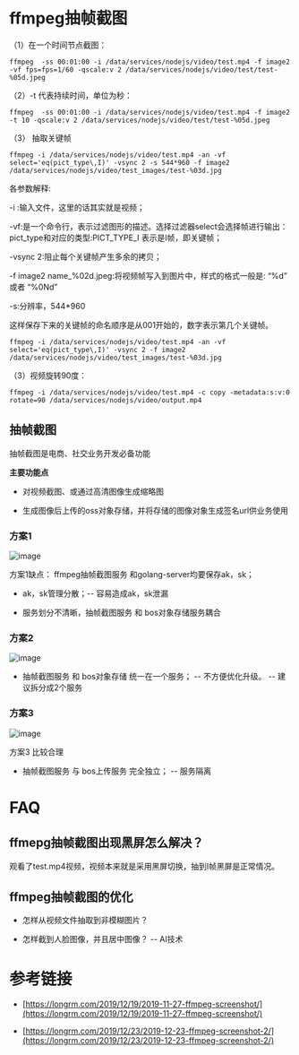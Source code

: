 # ffmpeg抽帧截图

（1）在一个时间节点截图：
```
ffmpeg  -ss 00:01:00 -i /data/services/nodejs/video/test.mp4 -f image2  -vf fps=fps=1/60 -qscale:v 2 /data/services/nodejs/video/test/test-%05d.jpeg
```

（2）-t 代表持续时间，单位为秒：
```
ffmpeg  -ss 00:01:00 -i /data/services/nodejs/video/test.mp4 -f image2  -t 10 -qscale:v 2 /data/services/nodejs/video/test/test-%05d.jpeg
```

（3） 抽取关键帧
```
ffmpeg -i /data/services/nodejs/video/test.mp4 -an -vf select='eq(pict_type\,I)' -vsync 2 -s 544*960 -f image2 /data/services/nodejs/video/test_images/test-%03d.jpg
```

各参数解释:

-i :输入文件，这里的话其实就是视频；

-vf:是一个命令行，表示过滤图形的描述。选择过滤器select会选择帧进行输出：pict_type和对应的类型:PICT_TYPE_I 表示是I帧，即关键帧；

-vsync 2:阻止每个关键帧产生多余的拷贝；

-f image2 name_%02d.jpeg:将视频帧写入到图片中，样式的格式一般是: “%d” 或者 “%0Nd”

-s:分辨率，544*960

这样保存下来的关键帧的命名顺序是从001开始的，数字表示第几个关键帧。

```
ffmpeg -i /data/services/nodejs/video/test.mp4 -an -vf select='eq(pict_type\,I)' -vsync 2 -f image2 /data/services/nodejs/video/test_images/test-%03d.jpg
```

（3）视频旋转90度：
```
ffmpeg -i /data/services/nodejs/video/test.mp4 -c copy -metadata:s:v:0 rotate=90 /data/services/nodejs/video/output.mp4
```

## 抽帧截图

抽帧截图是电商、社交业务开发必备功能

**主要功能点**

* 对视频截图、或通过高清图像生成缩略图

* 生成图像后上传的oss对象存储，并将存储的图像对象生成签名url供业务使用

### 方案1

![image](https://user-images.githubusercontent.com/17688273/151314792-a643271b-7524-4c22-9395-dd4d8657a243.png)


方案1缺点： ffmpeg抽帧截图服务 和golang-server均要保存ak，sk；

* ak，sk管理分散；-- 容易造成ak，sk泄漏

* 服务划分不清晰，抽帧截图服务 和  bos对象存储服务耦合

### 方案2

![image](https://user-images.githubusercontent.com/17688273/151314817-b7ce5618-a3b5-438d-adf5-801dc143f354.png)



* 抽帧截图服务 和  bos对象存储 统一在一个服务； -- 不方便优化升级。
  -- 建议拆分成2个服务

### 方案3

![image](https://user-images.githubusercontent.com/17688273/151314850-ed9a20f6-51de-419f-b223-826f6ffb48ca.png)

方案3 比较合理

* 抽帧截图服务  与 bos上传服务 完全独立； -- 服务隔离

# FAQ

## ffmepg抽帧截图出现黑屏怎么解决？

观看了test.mp4视频，视频本来就是采用黑屏切换，抽到I帧黑屏是正常情况。

## ffmpeg抽帧截图的优化

* 怎样从视频文件抽取到非模糊图片？

* 怎样截到人脸图像，并且居中图像？ -- AI技术


# 参考链接

- [https://longrm.com/2019/12/19/2019-11-27-ffmpeg-screenshot/](https://longrm.com/2019/12/19/2019-11-27-ffmpeg-screenshot/)

- [https://longrm.com/2019/12/23/2019-12-23-ffmpeg-screenshot-2/](https://longrm.com/2019/12/23/2019-12-23-ffmpeg-screenshot-2/)
